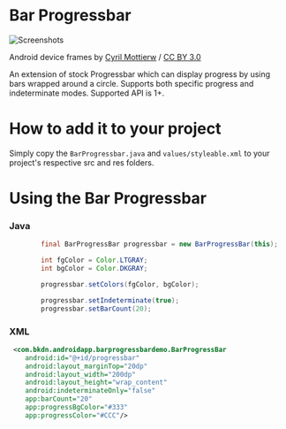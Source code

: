 # Bar Progressbar

![Screenshots](https://cloud.githubusercontent.com/assets/12101144/7902811/f921d304-079c-11e5-87ed-cbb4ae7d5adf.png)

Android device frames by [Cyril Mottierw](http://cyrilmottier.com/2012/08/07/doing-the-photoshopping/) / [CC BY 3.0](http://creativecommons.org/licenses/by/3.0/)

An extension of stock Progressbar which can display progress by using bars wrapped around a circle. Supports both specific progress and indeterminate modes.
Supported API is 1+.

# How to add it to your project

Simply copy the `BarProgressbar.java` and `values/styleable.xml` to your project's respective src and res folders.

# Using the Bar Progressbar

### Java

```java
        final BarProgressBar progressbar = new BarProgressBar(this);

        int fgColor = Color.LTGRAY;
        int bgColor = Color.DKGRAY;

        progressbar.setColors(fgColor, bgColor);

        progressbar.setIndeterminate(true);
        progressbar.setBarCount(20);
```

### XML

```xml
 <com.bkdn.androidapp.barprogressbardemo.BarProgressBar
    android:id="@+id/progressbar"
    android:layout_marginTop="20dp"
    android:layout_width="200dp"
    android:layout_height="wrap_content"
    android:indeterminateOnly="false"
    app:barCount="20"
    app:progressBgColor="#333"
    app:progressColor="#CCC"/>
```